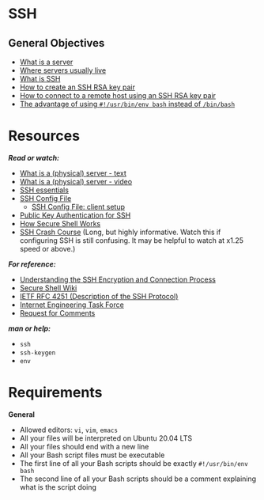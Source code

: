 SSH
===

General Objectives
---

* [What is a server]()
* [Where servers usually live]()
* [What is SSH]()
* [How to create an SSH RSA key pair]()
* [How to connect to a remote host using an SSH RSA key pair]()
* [The advantage of using `#!/usr/bin/env bash` instead of `/bin/bash`]()

Resources
===
***Read or watch:***

* [What is a (physical) server - text](https://en.wikipedia.org/wiki/Server_%28computing%29#Hardware_requirement)
* [What is a (physical) server - video](https://www.youtube.com/watch?v=B1ANfsDyjeA)
* [SSH essentials](https://www.digitalocean.com/community/tutorials/ssh-essentials-working-with-ssh-servers-clients-and-keys)
* [SSH Config File](https://www.ssh.com/academy/ssh/config)
  * [SSH Config File: client setup](https://github.com/saz/puppet-ssh)
* [Public Key Authentication for SSH](https://www.ssh.com/academy/ssh/public-key-authentication)
* [How Secure Shell Works](https://www.youtube.com/watch?v=ORcvSkgdA58)
* [SSH Crash Course](https://www.youtube.com/watch?v=hQWRp-FdTpc) (Long, but highly informative. Watch this if configuring SSH is still confusing. It may be helpful to watch at x1.25 speed or above.)

***For reference:***

* [Understanding the SSH Encryption and Connection Process](https://www.digitalocean.com/community/tutorials/understanding-the-ssh-encryption-and-connection-process)
* [Secure Shell Wiki](https://en.wikipedia.org/wiki/Secure_Shell)
* [IETF RFC 4251 (Description of the SSH Protocol)](https://www.ietf.org/rfc/rfc4251.txt)
* [Internet Engineering Task Force](https://en.wikipedia.org/wiki/Internet_Engineering_Task_Force)
* [Request for Comments](https://en.wikipedia.org/wiki/Request_for_Comments)

***man or help:***

* `ssh`
* `ssh-keygen`
* `env`

# Requirements
**General**

* Allowed editors: `vi`, `vim`, `emacs`
* All your files will be interpreted on Ubuntu 20.04 LTS
* All your files should end with a new line
* All your Bash script files must be executable
* The first line of all your Bash scripts should be exactly `#!/usr/bin/env bash`
* The second line of all your Bash scripts should be a comment explaining what is the script doing
